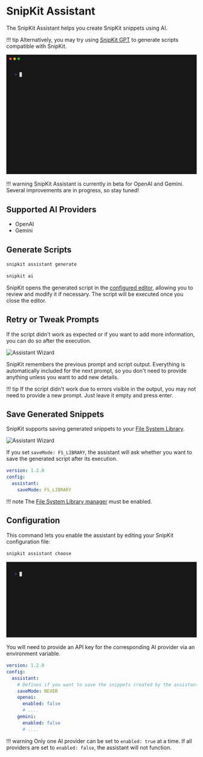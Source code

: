 # SnipKit Assistant

The SnipKit Assistant helps you create SnipKit snippets using AI.

!!! tip
    Alternatively, you may try using [SnipKit GPT](https://chatgpt.com/g/g-A2y9cPWE7-snipkit-assistant) to generate scripts compatible with SnipKit.

![Assistant Demo](../images/assistant/assistant.gif)

!!! warning
    SnipKit Assistant is currently in beta for OpenAI and Gemini. Several improvements are in progress, so stay tuned!

## Supported AI Providers

- OpenAI
- Gemini

## Generate Scripts

```sh title="Generate a Script"
snipkit assistant generate
```

```sh title="Root-Level Command for Convenience"
snipkit ai
```

SnipKit opens the generated script in the [configured editor](../configuration/overview.md#editor), allowing you to review and modify it if necessary. The script will be executed once you close the editor.

## Retry or Tweak Prompts

If the script didn't work as expected or if you want to add more information, you can do so after the execution.

![Assistant Wizard](../images/assistant//assistant-zip.gif)

SnipKit remembers the previous prompt and script output. Everything is automatically included for the next prompt, so you don't need to provide anything unless you want to add new details.

!!! tip
    If the script didn't work due to errors visible in the output, you may not need to provide a new prompt. Just leave it empty and press enter.

## Save Generated Snippets

SnipKit supports saving generated snippets to your [File System Library][fslibrary].

![Assistant Wizard](../images/assistant/assistant-save.gif)

If you set `saveMode: FS_LIBRARY`, the assistant will ask whether you want to save the generated script after its execution.

```yaml title="config.yaml"
version: 1.2.0
config:
  assistant:
    saveMode: FS_LIBRARY
```

!!! note
    The [File System Library manager][fslibrary] must be enabled.

[fslibrary]: ../managers/fslibrary.md

## Configuration

This command lets you enable the assistant by editing your SnipKit configuration file:

```sh title="Enable or Switch to a Different AI Provider"
snipkit assistant choose
```

![Assistant Choose](../images/assistant/assistant-choose.gif)

You will need to provide an API key for the corresponding AI provider via an environment variable.

[configuration]: ../configuration/overview.md

```yaml title="config.yaml"
version: 1.2.0
config:
  assistant:
    # Defines if you want to save the snippets created by the assistant. Possible values: NEVER | FS_LIBRARY
    saveMode: NEVER
    openai:
      enabled: false
      # ....
    gemini:
      enabled: false
      # ....
```

!!! warning
    Only one AI provider can be set to `enabled: true` at a time. If all providers are set to `enabled: false`, the assistant will not function.

